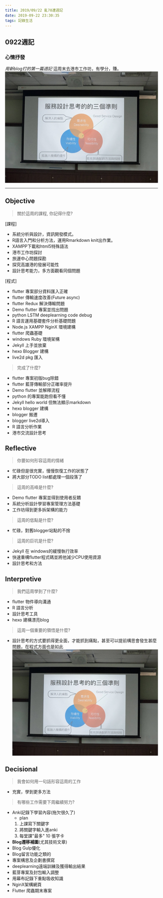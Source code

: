 ```yaml
---
title: 2019/09/22 亂78遭週記
date: 2019-09-22 23:30:35
tags: 記錄生活
---
```

## **0922週記**

### 心情抒發
*用新blog打的第一篇週記*
這周末去港市工作坊，有學分，賺。
![工作坊](https://raw.githubusercontent.com/kidneyweakx/img-host/image/image/20190922-02.jpg)

---
<!-- more -->
## **Objective**

> 關於這周的課程, 你記得什麼?

[課程]
- 系統分析與設計，資訊開發模式。
- R語言入門和分析方法，運用Rmarkdown knit出作業。
- XAMPP下載和html5特殊語法
- 港市工作坊探討
- 旅運中心問題探勘
- 探究高雄港的發展可能性
- 設計思考能力，多方面觀看同個問題

[程式]
- flutter 專案部分資料匯入正確
- flutter 傳輸速度改善(Future async)
- flutter Redux 解決傳輸問題
- Demo flutter 專案並找出問題
- python LSTM deeplearning code debug
- R 語言運用基礎套件分析基礎問題
- Node.js XAMPP NginX 環境建構
- flutter 爬蟲基礎
- windows Ruby 環境架構
- Jekyll 上手並放棄
- hexo Blogger 建構
- live2d pkg 匯入

> 完成了什麼?

- flutter 專案初版bug除錯
- flutter 藍芽傳輸部分正確率提升
- Demo flutter 並解釋流程
- python 的專案能跑但看不懂
- Jekyll hello world 但無法顯示markdown
- hexo blogger 建構
- blogger 搬遷
- blogger live2d導入
- R 語言分析作業
- 港市交流設計思考


## **Reflective**

> 你要如何形容這周的情緒

* 忙碌但是很充實，慢慢恢復工作的狀態了
* 將大部分TODO list都處理一個段落了

> 這周的高峰是什麼?

* Demo flutter 專案並得到使用者反饋
* 系統分析設計學習專案管理方法基礎
* 工作坊得到更多拆架構的能力

> 這周的低點是什麼?

* 忙碌，對舊blogger站點的不捨

> 這周的巨坑是什麼?

* Jekyll 在 windows的緩慢執行效率
* 快速重構flutter程式碼並將他減少CPU使用資源
* 設計思考和方法

## **Interpretive**

> 我們這周學到了什麼?

- flutter 物件導向溝通
- R 語言分析
- 設計思考工具
- hexo 建構漂亮blog


>這周一個重要的領悟是什麼?

* 設計思考的方式要抓得更全面，才能抓到痛點，甚至可以提前構思會發生甚麼問題，在程式方面也是如此
![設計思考原則](https://raw.githubusercontent.com/kidneyweakx/img-host/image/image/20190922-02.jpg)

## **Decisional**

> 我會如何用一句話形容這周的工作

* 充實，學到更多方法

> 有哪些工作需要下周繼續努力?

- Anki記錄下學習內容(拖欠很久了)
    - plan
    1. 上課寫下關鍵字
    2. 將關鍵字輸入進anki
    3. 每堂課"最多" 10 張字卡
- **Blog遷移補圖**(尤其技術文章)
- Blog Gulp優化
- Blog留言功能之類的
- 專案構思及企劃書撰寫
- deeplearning遠端訓練及獲得輸出結果
- 藍芽專案及封包輸入調整
- 用幕布記錄下重點吸收知識
- NginX架構網頁
- Flutter 爬蟲期末專案

